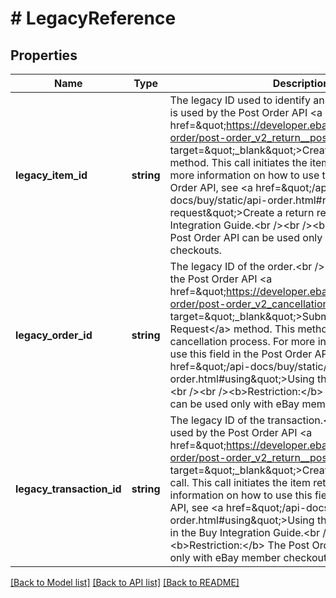 # # LegacyReference

## Properties

Name | Type | Description | Notes
------------ | ------------- | ------------- | -------------
**legacy_item_id** | **string** | The legacy ID used to identify an item.&lt;br /&gt;&lt;br /&gt;This is used by the Post Order API &lt;a href&#x3D;\&quot;https://developer.ebay.com/Devzone/post-order/post-order_v2_return__post.html\&quot; target&#x3D;\&quot;_blank\&quot;&gt;Create Return Request&lt;/a&gt; method. This call initiates the item return process. For more information on how to use this field in the Post Order API, see &lt;a href&#x3D;\&quot;/api-docs/buy/static/api-order.html#return-request\&quot;&gt;Create a return request&lt;/a&gt; in the Buy Integration Guide.&lt;br /&gt;&lt;br /&gt;&lt;b&gt; Restriction:&lt;/b&gt; The Post Order API can be used only with eBay member checkouts. | [optional]
**legacy_order_id** | **string** | The legacy ID of the order.&lt;br /&gt;&lt;br /&gt;This is used by the Post Order API &lt;a href&#x3D;\&quot;https://developer.ebay.com/Devzone/post-order/post-order_v2_cancellation__post.html\&quot; target&#x3D;\&quot;_blank\&quot;&gt;Submit Cancellation Request&lt;/a&gt; method. This method initiates the item cancellation process. For more information on how to use this field in the Post Order API, see &lt;a href&#x3D;\&quot;/api-docs/buy/static/api-order.html#using\&quot;&gt;Using the Post Order API&lt;/a&gt;.&lt;br /&gt;&lt;br /&gt;&lt;b&gt;Restriction:&lt;/b&gt; The Post Order API can be used only with eBay member checkouts. | [optional]
**legacy_transaction_id** | **string** | The legacy ID of the transaction.&lt;br /&gt;&lt;br /&gt;This is used by the Post Order API &lt;a href&#x3D;\&quot;https://developer.ebay.com/devzone/post-order/post-order_v2_return__post.html\&quot; target&#x3D;\&quot;_blank\&quot;&gt;Create Return Request&lt;/a&gt; call. This call initiates the item return process. For more information on how to use this field in the Post Order API, see &lt;a href&#x3D;\&quot;/api-docs/buy/static/api-order.html#using\&quot;&gt;Using the Post Order API&lt;/a&gt; in the Buy Integration Guide.&lt;br /&gt;&lt;br /&gt;&lt;b&gt;Restriction:&lt;/b&gt; The Post Order API can be used only with eBay member checkouts. | [optional]

[[Back to Model list]](../../README.md#models) [[Back to API list]](../../README.md#endpoints) [[Back to README]](../../README.md)
